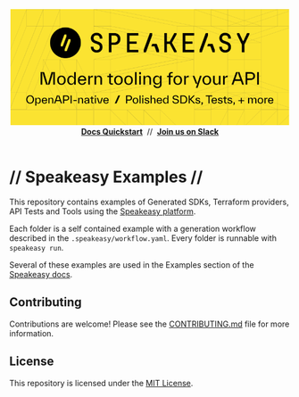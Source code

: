 <div align="center">
 <a href="https://www.speakeasy.com/" target="_blank">
   <picture>
       <img width="500px" src="./assets/banner.png" alt="Speakeasy">
   </picture>
 </a>
  <div>
   <a href="https://speakeasy.com/docs/create-client-sdks/" target="_blank"><b>Docs Quickstart</b></a>&nbsp;&nbsp;//&nbsp;&nbsp;<a href="https://join.slack.com/t/speakeasy-dev/shared_invite/zt-1cwb3flxz-lS5SyZxAsF_3NOq5xc8Cjw" target="_blank"><b>Join us on Slack</b></a>
  </div>
 <br />
</div>

# // Speakeasy Examples //

This repository contains examples of Generated SDKs, Terraform providers, API Tests and Tools using the [Speakeasy platform](https://speakeasy.com/docs).

Each folder is a self contained example with a generation workflow described in the `.speakeasy/workflow.yaml`. Every folder is runnable with `speakeasy run`.

Several of these examples are used in the Examples section of the [Speakeasy docs](https://www.speakeasy.com/examples).

## Contributing

Contributions are welcome! Please see the [CONTRIBUTING.md](./CONTRIBUTING.md) file for more information.

## License

This repository is licensed under the [MIT License](./LICENSE).